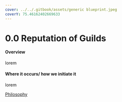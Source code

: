 ```yaml
---
cover: ../../.gitbook/assets/generic blueprint.jpeg
coverY: 75.46162402669633
---
```


# 0.0 Reputation of Guilds

#### Overview

lorem

#### Where it occurs/ how we initiate it

lorem

[Philosophy](../../white-paper/1.9-guild/0.9-reputation-of-guilds.md)
